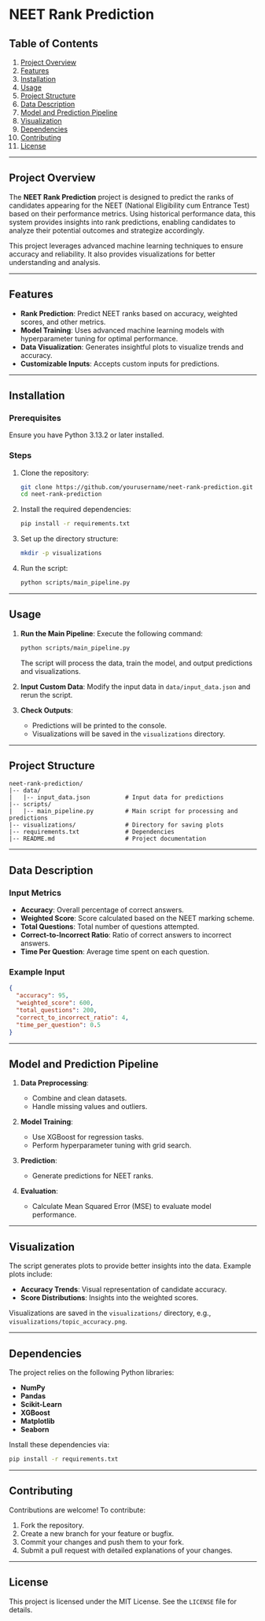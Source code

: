 # NEET Rank Prediction

## Table of Contents

1. [Project Overview](#project-overview)
2. [Features](#features)
3. [Installation](#installation)
4. [Usage](#usage)
5. [Project Structure](#project-structure)
6. [Data Description](#data-description)
7. [Model and Prediction Pipeline](#model-and-prediction-pipeline)
8. [Visualization](#visualization)
9. [Dependencies](#dependencies)
10. [Contributing](#contributing)
11. [License](#license)

---

## Project Overview

The **NEET Rank Prediction** project is designed to predict the ranks of candidates appearing for the NEET (National Eligibility cum Entrance Test) based on their performance metrics. Using historical performance data, this system provides insights into rank predictions, enabling candidates to analyze their potential outcomes and strategize accordingly.

This project leverages advanced machine learning techniques to ensure accuracy and reliability. It also provides visualizations for better understanding and analysis.

---

## Features

- **Rank Prediction**: Predict NEET ranks based on accuracy, weighted scores, and other metrics.
- **Model Training**: Uses advanced machine learning models with hyperparameter tuning for optimal performance.
- **Data Visualization**: Generates insightful plots to visualize trends and accuracy.
- **Customizable Inputs**: Accepts custom inputs for predictions.

---

## Installation

### Prerequisites

Ensure you have Python 3.13.2 or later installed.

### Steps

1. Clone the repository:
   ```bash
   git clone https://github.com/yourusername/neet-rank-prediction.git
   cd neet-rank-prediction
   ```
2. Install the required dependencies:
   ```bash
   pip install -r requirements.txt
   ```
3. Set up the directory structure:
   ```bash
   mkdir -p visualizations
   ```
4. Run the script:
   ```bash
   python scripts/main_pipeline.py
   ```

---

## Usage

1. **Run the Main Pipeline**:
   Execute the following command:
   ```bash
   python scripts/main_pipeline.py
   ```
   The script will process the data, train the model, and output predictions and visualizations.

2. **Input Custom Data**:
   Modify the input data in `data/input_data.json` and rerun the script.

3. **Check Outputs**:
   - Predictions will be printed to the console.
   - Visualizations will be saved in the `visualizations` directory.

---

## Project Structure

```
neet-rank-prediction/
|-- data/
|   |-- input_data.json          # Input data for predictions
|-- scripts/
|   |-- main_pipeline.py         # Main script for processing and predictions
|-- visualizations/              # Directory for saving plots
|-- requirements.txt             # Dependencies
|-- README.md                    # Project documentation
```

---

## Data Description

### Input Metrics
- **Accuracy**: Overall percentage of correct answers.
- **Weighted Score**: Score calculated based on the NEET marking scheme.
- **Total Questions**: Total number of questions attempted.
- **Correct-to-Incorrect Ratio**: Ratio of correct answers to incorrect answers.
- **Time Per Question**: Average time spent on each question.

### Example Input
```json
{
  "accuracy": 95,
  "weighted_score": 600,
  "total_questions": 200,
  "correct_to_incorrect_ratio": 4,
  "time_per_question": 0.5
}
```

---

## Model and Prediction Pipeline

1. **Data Preprocessing**:
   - Combine and clean datasets.
   - Handle missing values and outliers.

2. **Model Training**:
   - Use XGBoost for regression tasks.
   - Perform hyperparameter tuning with grid search.

3. **Prediction**:
   - Generate predictions for NEET ranks.

4. **Evaluation**:
   - Calculate Mean Squared Error (MSE) to evaluate model performance.

---

## Visualization

The script generates plots to provide better insights into the data. Example plots include:

- **Accuracy Trends**: Visual representation of candidate accuracy.
- **Score Distributions**: Insights into the weighted scores.

Visualizations are saved in the `visualizations/` directory, e.g., `visualizations/topic_accuracy.png`.

---

## Dependencies

The project relies on the following Python libraries:

- **NumPy**
- **Pandas**
- **Scikit-Learn**
- **XGBoost**
- **Matplotlib**
- **Seaborn**

Install these dependencies via:
```bash
pip install -r requirements.txt
```

---

## Contributing

Contributions are welcome! To contribute:
1. Fork the repository.
2. Create a new branch for your feature or bugfix.
3. Commit your changes and push them to your fork.
4. Submit a pull request with detailed explanations of your changes.

---

## License

This project is licensed under the MIT License. See the `LICENSE` file for details.

